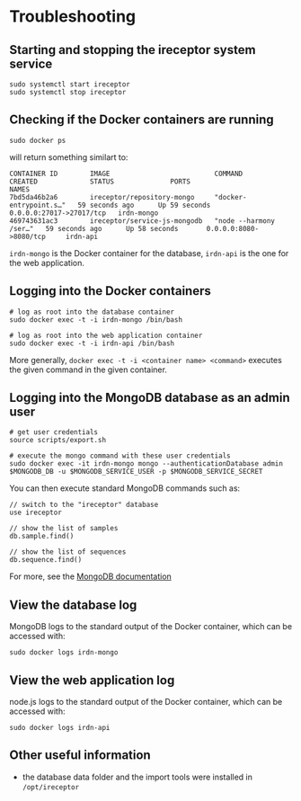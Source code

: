 # Troubleshooting

## Starting and stopping the ireceptor system service
```
sudo systemctl start ireceptor
sudo systemctl stop ireceptor
```

## Checking if the Docker containers are running
```
sudo docker ps
```
will return something similart to:
```
CONTAINER ID        IMAGE                          COMMAND                  CREATED             STATUS              PORTS                      NAMES
7bd5da46b2a6        ireceptor/repository-mongo     "docker-entrypoint.s…"   59 seconds ago      Up 59 seconds       0.0.0.0:27017->27017/tcp   irdn-mongo
469743631ac3        ireceptor/service-js-mongodb   "node --harmony /ser…"   59 seconds ago      Up 58 seconds       0.0.0.0:8080->8080/tcp     irdn-api
```

`irdn-mongo` is the Docker container for the database, `irdn-api` is the one for the web application.

## Logging into the Docker containers

```
# log as root into the database container
sudo docker exec -t -i irdn-mongo /bin/bash

# log as root into the web application container
sudo docker exec -t -i irdn-api /bin/bash
```
More generally, `docker exec -t -i <container name> <command>` executes the given command in the given container.

## Logging into the MongoDB database as an admin user

```
# get user credentials
source scripts/export.sh

# execute the mongo command with these user credentials  
sudo docker exec -it irdn-mongo mongo --authenticationDatabase admin $MONGODB_DB -u $MONGODB_SERVICE_USER -p $MONGODB_SERVICE_SECRET
```

You can then execute standard MongoDB commands such as:
```
// switch to the "ireceptor" database
use ireceptor

// show the list of samples
db.sample.find()

// show the list of sequences
db.sequence.find()
```

For more, see the [MongoDB documentation](https://docs.mongodb.com/manual/tutorial/query-documents/)

## View the database log
MongoDB logs to the standard output of the Docker container, which can be accessed with:
```
sudo docker logs irdn-mongo
```

## View the web application log
node.js logs to the standard output of the Docker container, which can be accessed with:
```
sudo docker logs irdn-api
```

## Other useful information
- the database data folder and the import tools were installed in `/opt/ireceptor`







